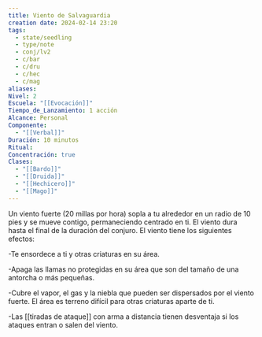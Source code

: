```yaml
---
title: Viento de Salvaguardia
creation date: 2024-02-14 23:20
tags:
  - state/seedling
  - type/note
  - conj/lv2
  - c/bar
  - c/dru
  - c/hec
  - c/mag
aliases: 
Nivel: 2
Escuela: "[[Evocación]]"
Tiempo_de_Lanzamiento: 1 acción
Alcance: Personal
Componente:
  - "[[Verbal]]"
Duración: 10 minutos
Ritual: 
Concentración: true
Clases:
  - "[[Bardo]]"
  - "[[Druida]]"
  - "[[Hechicero]]"
  - "[[Mago]]"
---
```

Un viento fuerte (20 millas por hora) sopla a tu alrededor en un radio de 10 pies y se mueve contigo, permaneciendo centrado en ti. El viento dura hasta el final de la duración del conjuro. El viento tiene los siguientes efectos:

-Te ensordece a ti y otras criaturas en su área.

-Apaga las llamas no protegidas en su área que son del tamaño de una antorcha o más pequeñas.

-Cubre el vapor, el gas y la niebla que pueden ser dispersados por el viento fuerte. El área es terreno difícil para otras criaturas aparte de ti. 

-Las [[tiradas de ataque]] con arma a distancia tienen desventaja si los ataques entran o salen del viento.